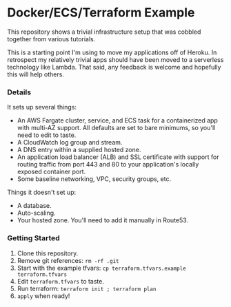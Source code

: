 # Docker/ECS/Terraform Example

This repository shows a trivial infrastructure setup that was cobbled together from various tutorials.

This is a starting point I'm using to move my applications off of Heroku. In retrospect my relatively trivial apps should have been moved to a serverless technology like Lambda. That said, any feedback is welcome and hopefully this will help others.

### Details

It sets up several things:

* An AWS Fargate cluster, service, and ECS task for a containerized app with multi-AZ support. All defaults are set to bare minimums, so you'll need to edit to taste.
* A CloudWatch log group and stream.
* A DNS entry within a supplied hosted zone.
* An application load balancer (ALB) and SSL certificate with support for routing traffic from port 443 and 80 to your application's locally exposed container port.
* Some baseline networking, VPC, security groups, etc.

Things it doesn't set up:

* A database.
* Auto-scaling.
* Your hosted zone. You'll need to add it manually in Route53.

### Getting Started

1. Clone this repository.
1. Remove git references: `rm -rf .git`
1. Start with the example tfvars: 
    ```cp terraform.tfvars.example terraform.tfvars```
1. Edit `terraform.tfvars` to taste.
1. Run terraform: `terraform init ; terraform plan`
1. `apply` when ready!